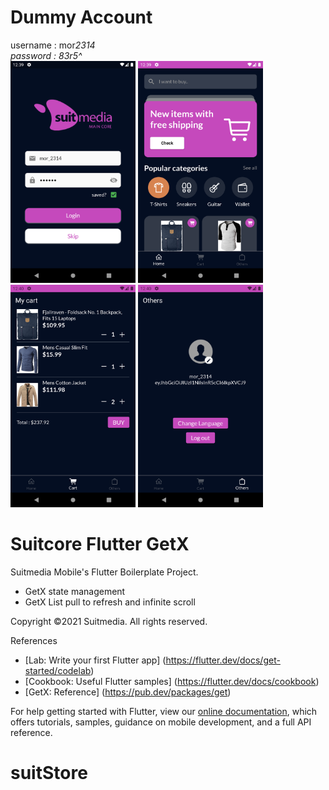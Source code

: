 # Dummy Account

username : mor*2314<br>password : 83r5^*
<br>
<img alt="1" width="200" src="./screenshot/1.png" />
<img alt="1" width="200" src="./screenshot/2.png" />
<img alt="1" width="200" src="./screenshot/3.png" />
<img alt="1" width="200" src="./screenshot/4.png" />
<br>

# Suitcore Flutter GetX

Suitmedia Mobile's Flutter Boilerplate Project.

- GetX state management
- GetX List pull to refresh and infinite scroll

Copyright ©2021 Suitmedia. All rights reserved.

References

- [Lab: Write your first Flutter app] (https://flutter.dev/docs/get-started/codelab)
- [Cookbook: Useful Flutter samples] (https://flutter.dev/docs/cookbook)
- [GetX: Reference] (https://pub.dev/packages/get)

For help getting started with Flutter, view our
[online documentation](https://flutter.dev/docs), which offers tutorials,
samples, guidance on mobile development, and a full API reference.

# suitStore
